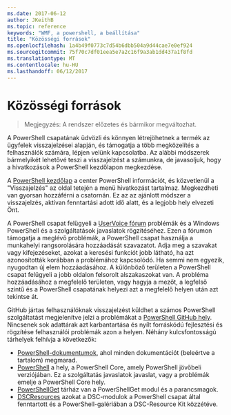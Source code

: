 ```yaml
---
ms.date: 2017-06-12
author: JKeithB
ms.topic: reference
keywords: "WMF, a powershell, a beállítása"
title: "Közösségi források"
ms.openlocfilehash: 1a4b49f0773c7d54b6dbb504a9d44cae7e0ef924
ms.sourcegitcommit: 75f70c7df01eea5e7a2c16f9a3ab1dd437a1f8fd
ms.translationtype: MT
ms.contentlocale: hu-HU
ms.lasthandoff: 06/12/2017
---
```

# <a name="community-resources"></a>Közösségi források #
> Megjegyzés: A rendszer előzetes és bármikor megváltozhat.

A PowerShell csapatának üdvözli és könnyen létrejöhetnek a termék az ügyfelek visszajelzései alapján, és támogatja a több megközelítés a felhasználók számára, lépjen velünk kapcsolatba.
Az alábbi módszerek bármelyikét lehetővé teszi a visszajelzést a számunkra, de javasoljuk, hogy a hivatkozások a PowerShell kezdőlapon megkezdése.  

A [PowerShell kezdőlap](https://microsoft.com/powershell) a center PowerShell információt, és közvetlenül a "Visszajelzés" az oldal tetején a menü hivatkozást tartalmaz. Megkezdheti van gyorsan hozzáférni a csatornán.
Ez az az ajánlott módszer a visszajelzés, aktívan fenntartási adott idő alatt, és a legjobb hely elvezeti Önt.  
 
A PowerShell csapat felügyeli a [UserVoice fórum](https://windowsserver.uservoice.com/forums/301869-powershell/) problémák és a Windows PowerShell és a szolgáltatások javaslatok rögzítéséhez. Ezen a fórumon támogatja a meglévő problémák, a PowerShell csapat használja a munkahelyi rangsorolására hozzáadását szavazatot.
Adja meg a szavakat vagy kifejezéseket, azokat a keresési funkciót jobb látható, ha azt azonosították korábban a problémához kapcsolódó.
Ha semmi nem egyezik, nyugodtan új elem hozzáadásához. A különböző területen a PowerShell csapat felügyeli a jobb oldalon felsorolt alszakaszokat van.
A probléma hozzáadásához a megfelelő területen, vagy hagyja a mezőt, a legfelső szintű és a PowerShell csapatának helyezi azt a megfelelő helyen után azt tekintse át.

GitHub jártas felhasználóknak visszajelzést küldhet a számos PowerShell szolgáltatást megjelenítve jelzi a problémákat a [PowerShell GitHub hely](https://github.com/powershell).
Nincsenek sok adattárak azt karbantartása és nyílt forráskódú fejlesztési és rögzítése felhasználói problémák azon a helyen. Néhány kulcsfontosságú tárhelyek felhívja a következők:

* [PowerShell-dokumentumok](https://github.com/PowerShell/powershell-docs), ahol minden dokumentációt (beleértve a tartalom) megmarad. 
* [PowerShell](https://github.com/PowerShell/powershell) a hely, a PowerShell Core, amely PowerShell jövőbeli verziójában. Ez a szolgáltatás javaslatok javaslat, vagy a problémák emelje a PowerShell Core hely.   
* [PowerShellGet](https://github.com/PowerShell/powershellget) tárház van a PowerShellGet modul és a parancsmagok.
* [DSCResources](https://github.com/PowerShell/DscResources) azokat a DSC-modulok a PowerShell csapat által fenntartott és a PowerShell-galériában a DSC-Resource Kit közzétéve.

